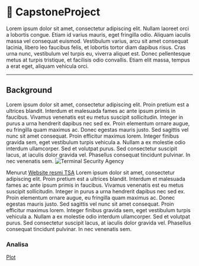# :book: CapstoneProject
Lorem ipsum dolor sit amet, consectetur adipiscing elit. Nullam laoreet orci a lobortis congue. Etiam id varius mauris, eget fringilla odio. Aliquam iaculis massa vel consequat euismod. Vestibulum varius, arcu sit amet consequat lacinia, libero leo faucibus felis, et lobortis tortor diam dapibus risus. Cras urna nunc, vestibulum vel turpis eu, viverra aliquet est. Donec pellentesque metus at turpis tristique, et facilisis odio convallis. Etiam elit massa, tempus a erat eget, aliquam vehicula orci.

---
## Background
Lorem ipsum dolor sit amet, consectetur adipiscing elit. Proin pretium est a ultrices blandit. Interdum et malesuada fames ac ante ipsum primis in faucibus. Vivamus venenatis est eu metus suscipit sollicitudin. Integer in purus a urna hendrerit dapibus nec sed ex. Proin elementum ornare augue, eu fringilla quam maximus ac. Donec egestas mauris justo. Sed sagittis vel nunc sit amet consequat. Proin efficitur maximus lorem. Integer finibus gravida sem, eget vestibulum turpis vehicula a. Nullam a ex molestie odio interdum ullamcorper. Sed et volutpat purus. Sed consectetur suscipit lacus, at iaculis dolor gravida vel. Phasellus consequat tincidunt pulvinar. In nec venenatis sem.
![Terminal Security Agency](https://upload.wikimedia.org/wikipedia/commons/e/e4/Transportation_Security_Administration_seal.svg) <br>

Menurut [Website resmi TSA](https://www.tsa.gov) Lorem ipsum dolor sit amet, consectetur adipiscing elit. Proin pretium est a ultrices blandit. Interdum et malesuada fames ac ante ipsum primis in faucibus. Vivamus venenatis est eu metus suscipit sollicitudin. Integer in purus a urna hendrerit dapibus nec sed ex. Proin elementum ornare augue, eu fringilla quam maximus ac. Donec egestas mauris justo. Sed sagittis vel nunc sit amet consequat. Proin efficitur maximus lorem. Integer finibus gravida sem, eget vestibulum turpis vehicula a. Nullam a ex molestie odio interdum ullamcorper. Sed et volutpat purus. Sed consectetur suscipit lacus, at iaculis dolor gravida vel. Phasellus consequat tincidunt pulvinar. In nec venenatis sem.

### Analisa
[Plot](https://public.tableau.com/views/WorldCupVisualizationTotalGoals/TotalGoalsWorldsCup?:language=en-US&:display_count=n&:origin=viz_share_link)
